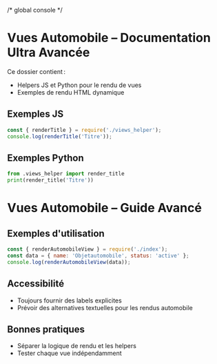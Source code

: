 /* global console */
# Vues Automobile – Documentation Ultra Avancée

Ce dossier contient :
- Helpers JS et Python pour le rendu de vues
- Exemples de rendu HTML dynamique

## Exemples JS
```js
const { renderTitle } = require('./views_helper');
console.log(renderTitle('Titre'));
```

## Exemples Python
```python
from .views_helper import render_title
print(render_title('Titre'))
```

# Vues Automobile – Guide Avancé

## Exemples d'utilisation

```js
const { renderAutomobileView } = require('./index');
const data = { name: 'Objetautomobile', status: 'active' };
console.log(renderAutomobileView(data));
```

## Accessibilité
- Toujours fournir des labels explicites
- Prévoir des alternatives textuelles pour les rendus automobile

## Bonnes pratiques
- Séparer la logique de rendu et les helpers
- Tester chaque vue indépendamment
